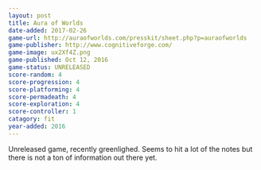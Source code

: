 ```yaml
---
layout: post
title: Aura of Worlds  
date-added: 2017-02-26
game-url: http://auraofworlds.com/presskit/sheet.php?p=auraofworlds
game-publisher: http://www.cognitiveforge.com/
game-image: ux2Xf4Z.png
game-published: Oct 12, 2016
game-status: UNRELEASED
score-random: 4
score-progression: 4
score-platforming: 4
score-permadeath: 4
score-exploration: 4
score-controller: 1
catagory: fit
year-added: 2016
---
```


Unreleased game, recently greenlighed.  Seems to hit a lot of the notes but there is not a ton of information out there yet.

